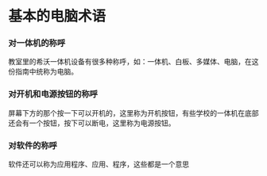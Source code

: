 # 基本的电脑术语

### 对一体机的称呼

教室里的希沃一体机设备有很多种称呼，如：一体机、白板、多媒体、电脑，在这份指南中统称为电脑。

### 对开机和电源按钮的称呼

屏幕下方的那个按一下可以开机的，这里称为开机按钮，有些学校的一体机在底部还会有一个按钮，按下可以断电，这里称为电源按钮。

### 对软件的称呼

软件还可以称为应用程序、应用、程序，这些都是一个意思